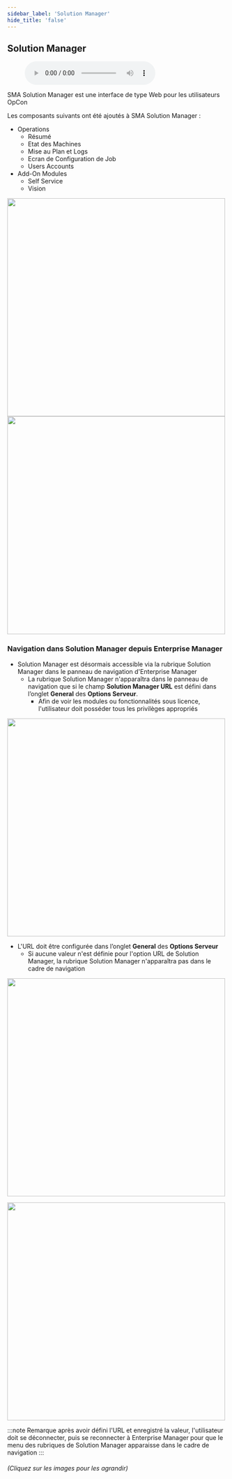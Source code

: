 ```yaml
---
sidebar_label: 'Solution Manager'
hide_title: 'false'
---
```


## Solution Manager

<figure>
    <audio
        controls
        src="audiobasic/SolutionManager.mp3">
            Your browser does not support the
            <code>audio</code> element.
    </audio>
</figure>

SMA Solution Manager est une interface de type Web pour les utilisateurs OpCon

Les composants suivants ont été ajoutés à SMA Solution Manager :

* Operations
    * Résumé
    * Etat des Machines 
    * Mise au Plan et Logs
    * Ecran de Configuration de Job
    * Users Accounts
* Add-On Modules
    * Self Service
    * Vision

<a href="imgbasic/Picture57.png" target="_blank"><img src="imgbasic/Picture57.png" width="500"></img></a>  
<a href="imgbasic/Picture58.png" target="_blank"><img src="imgbasic/Picture58.png" width="500"></img></a>  

### Navigation dans Solution Manager depuis Enterprise Manager

* Solution Manager est désormais accessible via la rubrique Solution Manager dans le panneau de navigation d'Enterprise Manager
  - La rubrique Solution Manager n'apparaîtra dans le panneau de navigation que si le champ **Solution Manager URL** est défini dans l’onglet **General** des **Options Serveur**.
    - Afin de voir les modules ou fonctionnalités sous licence, l'utilisateur doit posséder tous les privilèges appropriés

<a href="imgbasic/PictureSMMenuEM.png" target="_blank"><img src="imgbasic/PictureSMMenuEM.png" width="500"></img></a>

* L'URL doit être configurée dans l’onglet **General** des **Options Serveur**
  - Si aucune valeur n'est définie pour l'option URL de Solution Manager, la rubrique Solution Manager n'apparaîtra pas dans le cadre de navigation

<a href="imgbasic/PictureSMURLServerOptions.png" target="_blank"><img src="imgbasic/PictureSMURLServerOptions.png" width="500"></img></a>

<a href="imgbasic/PictureSMURLBar.png" target="_blank"><img src="imgbasic/PictureSMURLBar.png" width="500"></img></a>

:::note Remarque
après avoir défini l'URL et enregistré la valeur, l'utilisateur doit se déconnecter, puis se reconnecter à Enterprise Manager pour que le menu des rubriques de Solution Manager apparaisse dans le cadre de navigation
:::

###### (Cliquez sur les images pour les agrandir)
